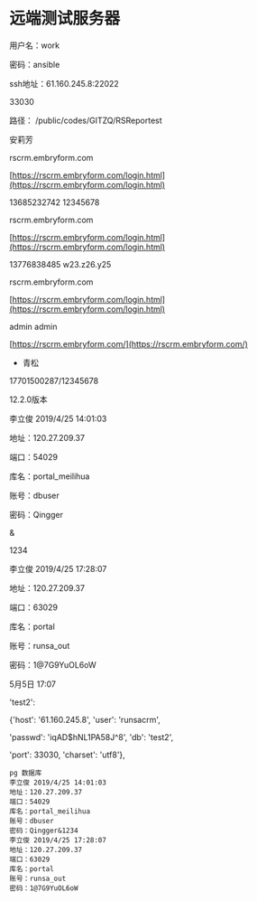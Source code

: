# 远端测试服务器

用户名：work

密码：ansible

ssh地址：61.160.245.8:22022

33030

路径：   /public/codes/GITZQ/RSReportest

安莉芳

rscrm.embryform.com

[https://rscrm.embryform.com/login.html](https://rscrm.embryform.com/login.html)

13685232742 12345678

rscrm.embryform.com

[https://rscrm.embryform.com/login.html](https://rscrm.embryform.com/login.html)

13776838485 w23.z26.y25

rscrm.embryform.com

[https://rscrm.embryform.com/login.html](https://rscrm.embryform.com/login.html)

admin admin

[https://rscrm.embryform.com/](https://rscrm.embryform.com/)

* 青松  

17701500287/12345678

12.2.0版本

李立俊 2019/4/25 14:01:03

地址：120.27.209.37

端口：54029

库名：portal\_meilihua

账号：dbuser

密码：Qingger

&

1234

李立俊 2019/4/25 17:28:07

地址：120.27.209.37

端口：63029

库名：portal

账号：runsa\_out

密码：1@7G9YuOL6oW

5月5日 17:07

'test2':

{'host': '61.160.245.8', 'user': 'runsacrm',

'passwd': 'iqAD$hNL1PA58J^8', 'db': 'test2',

'port': 33030, 'charset': 'utf8'},







```
pg 数据库
李立俊 2019/4/25 14:01:03
地址：120.27.209.37
端口：54029
库名：portal_meilihua
账号：dbuser
密码：Qingger&1234
李立俊 2019/4/25 17:28:07
地址：120.27.209.37
端口：63029
库名：portal
账号：runsa_out
密码：1@7G9YuOL6oW
```



